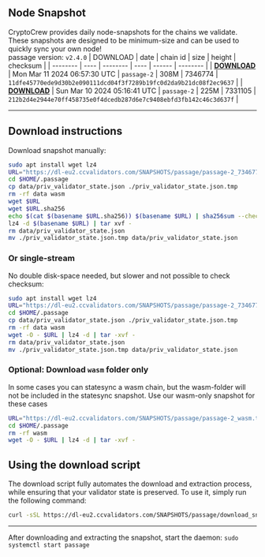 ## Node Snapshot
CryptoCrew provides daily node-snapshots for the chains we validate. These snapshots are designed to be minimum-size and can be used to quickly sync your own node!  
passage version: `v2.4.0`
| DOWNLOAD | date | chain id | size | height | checksum |
| -------- | ---- | -------- | ---- | ------ | -------- |
| **[DOWNLOAD](https://dl-eu2.ccvalidators.com/SNAPSHOTS/passage/passage-2_7346774.tar.lz4)** | Mon Mar 11 2024 06:57:30 UTC | `passage-2` | 308M | 7346774 | `11dfe45770ede9d30b2e090111dcd04f3f7289b19fc0d2da9b21dc08f2ec9637` |
| **[DOWNLOAD](https://dl-eu2.ccvalidators.com/SNAPSHOTS/passage/passage-2_7331105.tar.lz4)** | Sun Mar 10 2024 05:16:41 UTC | `passage-2` | 225M | 7331105 | `212b2d4e2944e70ff458735e0f4dcedb287d6e7c9408ebfd3fb142c46c3d637f` |

---

## Download instructions
Download snapshot manually:
```sh
sudo apt install wget lz4
URL="https://dl-eu2.ccvalidators.com/SNAPSHOTS/passage/passage-2_7346774.tar.lz4"
cd $HOME/.passage
cp data/priv_validator_state.json ./priv_validator_state.json.tmp
rm -rf data wasm
wget $URL
wget $URL.sha256
echo $(cat $(basename $URL.sha256)) $(basename $URL) | sha256sum --check
lz4 -d $(basename $URL) | tar xvf -
rm data/priv_validator_state.json
mv ./priv_validator_state.json.tmp data/priv_validator_state.json
```

### Or single-stream
No double disk-space needed, but slower and not possible to check checksum:
```sh
sudo apt install wget lz4
URL="https://dl-eu2.ccvalidators.com/SNAPSHOTS/passage/passage-2_7346774.tar.lz4"
cd $HOME/.passage
cp data/priv_validator_state.json ./priv_validator_state.json.tmp
rm -rf data wasm
wget -O - $URL | lz4 -d | tar -xvf -
rm data/priv_validator_state.json
mv ./priv_validator_state.json.tmp data/priv_validator_state.json
```

### Optional: Download `wasm` folder only
In some cases you can statesync a wasm chain, but the wasm-folder will not be included in the statesync snapshot. Use our wasm-only snapshot for these cases
```sh
URL="https://dl-eu2.ccvalidators.com/SNAPSHOTS/passage/passage-2_wasm.tar.lz4"
cd $HOME/.passage
rm -rf wasm
wget -O - $URL | lz4 -d | tar -xvf -
```



## Using the download script

The download script fully automates the download and extraction process, while ensuring that your validator state is preserved. To use it, simply run the following command:
```sh
curl -sSL https://dl-eu2.ccvalidators.com/SNAPSHOTS/passage/download_snapshot.sh | bash
```
---

After downloading and extracting the snapshot, start the daemon: `sudo systemctl start passage`

